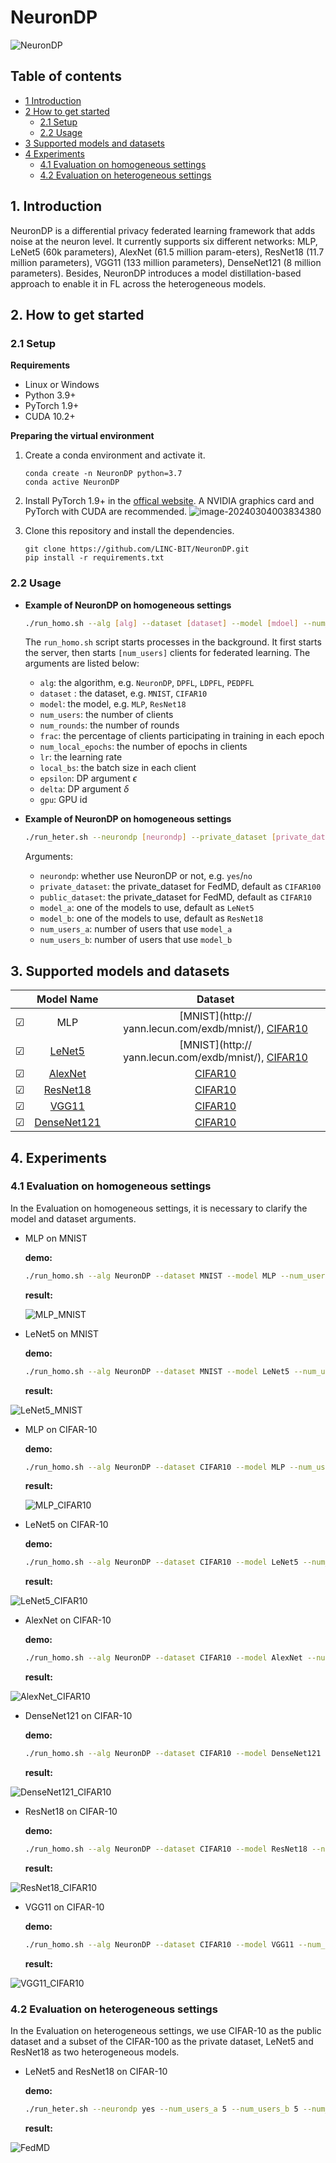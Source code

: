 # NeuronDP

![NeuronDP](./images/Neurondp.png)

## Table of contents

- [1 Introduction](#1-introduction)
- [2 How to get started](#2-how-to-get-started)
  * [2.1 Setup](#21-setup)
  * [2.2 Usage](#22-usage)
- [3 Supported models and datasets](#3-supported-models-and-datasets)
- [4 Experiments](#4-Experiments)
  * [4.1 Evaluation on homogeneous settings](#41-Evaluation-on-homogeneous-settings)
  * [4.2 Evaluation on heterogeneous settings](#42-Evaluation-on-heterogeneous-settings)

## 1. Introduction

NeuronDP is a differential privacy federated learning framework that adds noise at the neuron level. It currently supports six different networks:  MLP, LeNet5 (60k parameters), AlexNet (61.5 million param-eters), ResNet18 (11.7 million parameters), VGG11 (133 million parameters), DenseNet121 (8 million parameters). Besides, NeuronDP introduces a model distillation-based approach to enable it in FL across the heterogeneous models.

## 2. How to get started

### 2.1 Setup

**Requirements**

- Linux or Windows
- Python 3.9+
- PyTorch 1.9+
- CUDA 10.2+

**Preparing the virtual environment**

1. Create a conda environment and activate it.

   ```
   conda create -n NeuronDP python=3.7
   conda active NeuronDP
   ```

2. Install PyTorch 1.9+ in the [offical website](https://pytorch.org/). A NVIDIA graphics card and PyTorch with CUDA are recommended.
![image-20240304003834380](./images/pytorch.png)

3. Clone this repository and install the dependencies.

   ```
   git clone https://github.com/LINC-BIT/NeuronDP.git
   pip install -r requirements.txt
   ```

### 2.2 Usage

- **Example of NeuronDP on homogeneous settings**

  ```bash
  ./run_homo.sh --alg [alg] --dataset [dataset] --model [mdoel] --num_users [num_users]  --num_rounds [num_rounds] --frac [frac] --num_local_epochs [num_local_epochs] --lr [lr] --local_bs [local_bs] --epsilon [epsilon] --delta [delta] --gpu [gpu]
  ```

  The `run_homo.sh` script starts processes in the background. It first starts the server, then starts `[num_users]` clients for federated learning. The arguments are listed below:

  - `alg`: the algorithm, e.g. `NeuronDP`, `DPFL`, `LDPFL`, `PEDPFL`
  - `dataset` : the dataset, e.g. `MNIST`, `CIFAR10`
  - `model`: the model, e.g. `MLP`, `ResNet18`
  - `num_users`: the number of clients
  - `num_rounds`: the number of rounds
  - `frac`: the percentage of clients participating in training in each epoch
  - `num_local_epochs`: the number of epochs in clients
  - `lr`: the learning rate
  - `local_bs`: the batch size in each client
  - `epsilon`: DP argument $\epsilon$
  - `delta`: DP argument $\delta$
  - `gpu`: GPU id

- **Example of NeuronDP on homogeneous settings**

  ```bash
  ./run_heter.sh --neurondp [neurondp] --private_dataset [private_dataset] --public_dataset [public_dataset] --model_a [mdoel_a] --model_b [model_b] --num_users_a [num_users_a] --num_users_b [num_users_b] --num_rounds [num_rounds] --num_local_epochs [num_local_epochs] --lr [lr] --local_bs [local_bs] --epsilon [epsilon] --delta [delta] --gpu [gpu]
  ```

  Arguments:

  - `neurondp`: whether use NeuronDP or not,  e.g. `yes`/`no`
  - `private_dataset`: the private_dataset for FedMD, default as `CIFAR100`
  - `public_dataset`: the private_dataset for FedMD, default as `CIFAR10`
  - `model_a`: one of the models to use, default as `LeNet5`
  - `model_b`: one of the models to use, default as `ResNet18`
  - `num_users_a`: number of users that use `model_a`
  - `num_users_b`: number of users that use `model_b`

## 3. Supported models and datasets

|      |                          Model Name                          |                           Dataset                            |
| :--: | :----------------------------------------------------------: | :----------------------------------------------------------: |
|  ☑   |                             MLP                              | [MNIST](http:// yann.lecun.com/exdb/mnist/), [CIFAR10](https://www.cs.toronto.edu/~kriz/cifar-10-python.tar.gz) |
|  ☑   |     [LeNet5](https://hal.science/hal-03926082/document)      | [MNIST](http:// yann.lecun.com/exdb/mnist/), [CIFAR10](https://www.cs.toronto.edu/~kriz/cifar-10-python.tar.gz) |
|  ☑   | [AlexNet](https://proceedings.neurips.cc/paper/2012/file/c399862d3b9d6b76c8436e924a68c45b-Paper.pdf) | [CIFAR10](https://www.cs.toronto.edu/~kriz/cifar-10-python.tar.gz) |
|  ☑   | [ResNet18](https://openaccess.thecvf.com/content_cvpr_2016/papers/He_Deep_Residual_Learning_CVPR_2016_paper.pdf) | [CIFAR10](https://www.cs.toronto.edu/~kriz/cifar-10-python.tar.gz) |
|  ☑   |    [VGG11](https://arxiv.org/pdf/1409.1556.pdf%E3%80%82)     | [CIFAR10](https://www.cs.toronto.edu/~kriz/cifar-10-python.tar.gz) |
|  ☑   | [DenseNet121](http://openaccess.thecvf.com/content_cvpr_2017/papers/Huang_Densely_Connected_Convolutional_CVPR_2017_paper.pdf) | [CIFAR10](https://www.cs.toronto.edu/~kriz/cifar-10-python.tar.gz) |



## 4. Experiments

### 4.1 Evaluation on homogeneous settings

In the Evaluation on homogeneous settings, it is necessary to clarify the model and dataset arguments.

- MLP on MNIST

  **demo:**

  ```bash
  ./run_homo.sh --alg NeuronDP --dataset MNIST --model MLP --num_users 10 --num_rounds 20 --frac 1 --num_local_epochs 3 --lr 0.001 --local_bs 64 --epsilon 0.1 --delta 0.001 --gpu 0
  ```

  **result:**

  ![MLP_MNIST](./images/MLP_MNIST.png)

- LeNet5 on MNIST

  **demo:**

    ```bash
    ./run_homo.sh --alg NeuronDP --dataset MNIST --model LeNet5 --num_users 10 --num_rounds 20 --frac 1 --num_local_epochs 3 --lr 0.001 --local_bs 64 --epsilon 0.1 --delta 0.001 --gpu 0
    ```

  **result:**

![LeNet5_MNIST](./images/LeNet5_MNIST.png)

- MLP on CIFAR-10

  **demo:**

  ```bash
  ./run_homo.sh --alg NeuronDP --dataset CIFAR10 --model MLP --num_users 10 --num_rounds 20 --frac 1 --num_local_epochs 3 --lr 0.001 --local_bs 64 --epsilon 0.1 --delta 0.001 --gpu 0
  ```

  **result:**

  ![MLP_CIFAR10](./images/MLP_CIFAR10.png)

- LeNet5 on CIFAR-10

  **demo:**

  ```bash
  ./run_homo.sh --alg NeuronDP --dataset CIFAR10 --model LeNet5 --num_users 10 --num_rounds 20 --frac 1 --num_local_epochs 3 --lr 0.001 --local_bs 64 --epsilon 0.1 --delta 0.001 --gpu 0
  ```

  **result:**

![LeNet5_CIFAR10](./images/LeNet5_CIFAR10.png)

- AlexNet on CIFAR-10

  **demo:**

  ```bash
  ./run_homo.sh --alg NeuronDP --dataset CIFAR10 --model AlexNet --num_users 10 --num_rounds 20 --frac 1 --num_local_epochs 3 --lr 0.001 --local_bs 64 --epsilon 0.1 --delta 0.001 --gpu 0
  ```

  **result:**

![AlexNet_CIFAR10](./images/AlexNet_CIFAR10.png)

- DenseNet121 on CIFAR-10

  **demo:**

  ```bash
  ./run_homo.sh --alg NeuronDP --dataset CIFAR10 --model DenseNet121 --num_users 10 --num_rounds 20 --frac 1 --num_local_epochs 3 --lr 0.001 --local_bs 64 --epsilon 0.1 --delta 0.001 --gpu 0
  ```

  **result:**

![DenseNet121_CIFAR10](./images/DenseNet121_CIFAR10.png)

- ResNet18 on CIFAR-10

  **demo:**

  ```bash
  ./run_homo.sh --alg NeuronDP --dataset CIFAR10 --model ResNet18 --num_users 10 --num_rounds 20 --frac 1 --num_local_epochs 3 --lr 0.001 --local_bs 64 --epsilon 0.1 --delta 0.001 --gpu 0
  ```

  **result:**

![ResNet18_CIFAR10](./images/ResNet18_CIFAR10.png)

- VGG11 on CIFAR-10

  **demo:**

  ```bash
  ./run_homo.sh --alg NeuronDP --dataset CIFAR10 --model VGG11 --num_users 10 --num_rounds 20 --frac 1 --num_local_epochs 3 --lr 0.001 --local_bs 64 --epsilon 0.1 --delta 0.001 --gpu 0
  ```

  **result:**

![VGG11_CIFAR10](./images/VGG11_CIFAR10.png)

### 4.2 Evaluation on heterogeneous settings

In the Evaluation on heterogeneous settings, we use CIFAR-10 as the public dataset and a subset of the CIFAR-100 as the private dataset, LeNet5 and ResNet18 as two heterogeneous models.

- LeNet5 and ResNet18 on CIFAR-10

  **demo:**

  ```bash
  ./run_heter.sh --neurondp yes --num_users_a 5 --num_users_b 5 --num_rounds 20 --num_local_epochs 3 --lr 0.001 --local_bs 64 --epsilon 0.001 --delta 1.0 --gpu 0
  ```

  **result:**

![FedMD](./images/FedMD.png)








